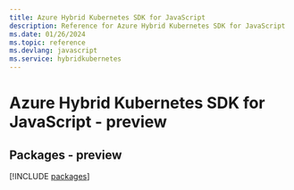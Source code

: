 ```yaml
---
title: Azure Hybrid Kubernetes SDK for JavaScript
description: Reference for Azure Hybrid Kubernetes SDK for JavaScript
ms.date: 01/26/2024
ms.topic: reference
ms.devlang: javascript
ms.service: hybridkubernetes
---
```

# Azure Hybrid Kubernetes SDK for JavaScript - preview
## Packages - preview
[!INCLUDE [packages](hybrid-kubernetes-index.md)]